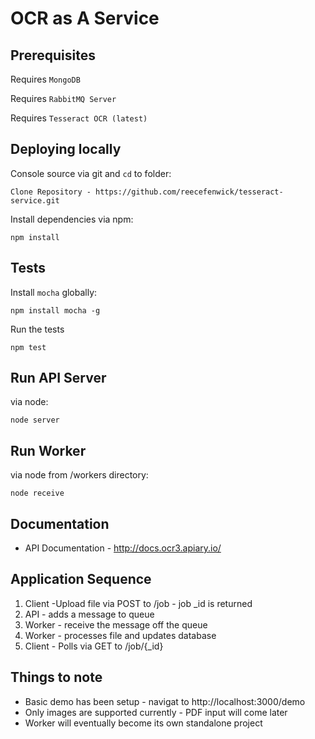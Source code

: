 # OCR as A Service

## Prerequisites

Requires `MongoDB`

Requires `RabbitMQ Server`

Requires `Tesseract OCR (latest)`


## Deploying locally


Console source via git and `cd` to folder:

    Clone Repository - https://github.com/reecefenwick/tesseract-service.git


Install dependencies via npm:

    npm install

## Tests

Install `mocha` globally:

    npm install mocha -g
    
Run the tests

    npm test

## Run API Server

via node:

    node server
    
## Run Worker

via node from /workers directory:

    node receive

## Documentation

* API Documentation - http://docs.ocr3.apiary.io/

## Application Sequence

1. Client -Upload file via POST to /job - job _id is returned
2. API - adds a message to queue
3. Worker - receive the message off the queue
4. Worker - processes file and updates database
5. Client - Polls via GET to /job/{_id}

## Things to note

* Basic demo has been setup - navigat to http://localhost:3000/demo
* Only images are supported currently - PDF input will come later
* Worker will eventually become its own standalone project
